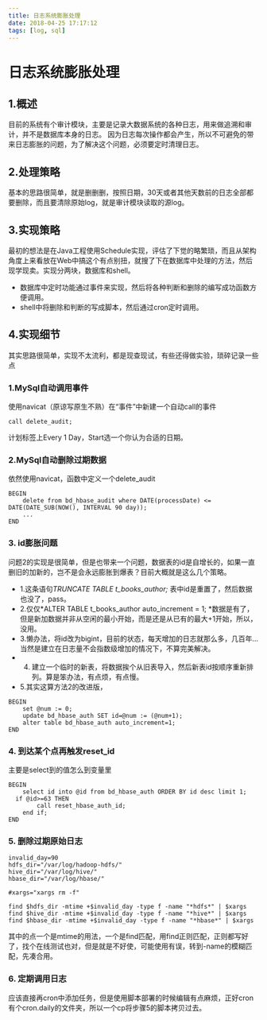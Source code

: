 ```yaml
---
title: 日志系统膨胀处理
date: 2018-04-25 17:17:12
tags: [log, sql]
---
```

# 日志系统膨胀处理

## 1.概述
目前的系统有个审计模块，主要是记录大数据系统的各种日志，用来做追溯和审计，并不是数据库本身的日志。
因为日志每次操作都会产生，所以不可避免的带来日志膨胀的问题，为了解决这个问题，必须要定时清理日志。
## 2.处理策略
基本的思路很简单，就是删删删，按照日期，30天或者其他天数前的日志全部都要删除，而且要清除原始log，就是审计模块读取的源log。
## 3.实现策略
最初的想法是在Java工程使用Schedule实现，评估了下觉的略繁琐，而且从架构角度上来看放在Web中搞这个有点别扭，就搜了下在数据库中处理的方法，然后现学现卖。实现分两块，数据库和shell。
* 数据库中定时功能通过事件来实现，然后将各种判断和删除的编写成功函数方便调用。
* shell中将删除和判断的写成脚本，然后通过cron定时调用。

## 4.实现细节
其实思路很简单，实现不太流利，都是现查现试，有些还得做实验，琐碎记录一些点
### 1.MySql自动调用事件
使用navicat（原谅写原生不熟）在“事件”中新建一个自动call的事件
```
call delete_audit;
```
计划标签上Every 1 Day，Start选一个你认为合适的日期。
### 2.MySql自动删除过期数据
依然使用navicat，函数中定义一个delete_audit
```
BEGIN
	delete from bd_hbase_audit where DATE(processDate) <= DATE(DATE_SUB(NOW(), INTERVAL 90 day));
	...
END		
```
### 3. id膨胀问题
问题2的实现是很简单，但是也带来一个问题，数据表的id是自增长的，如果一直删旧的加新的，岂不是会永远膨胀到爆表？目前大概就是这么几个策略。
* 1.这条语句*TRUNCATE TABLE t_books_author;* 表中id是重置了，然后数据也没了，pass。
* 2.仅仅*ALTER TABLE t_books_author auto_increment = 1; *数据是有了，但是新加数据并非从空闲的最小开始，而是还是从已有的最大+1开始，所以，没用。
* 3.懒办法，将id改为bigint，目前的状态，每天增加的日志就那么多，几百年...当然是建立在日志量不会指数级增加的情况下，不算完美解决。
* 4. 建立一个临时的新表，将数据挨个从旧表导入，然后新表id按顺序重新排列。算是笨办法，有点烦，有点慢。
* 5.其实这算方法2的改进版，
```
BEGIN
	set @num := 0;
	update bd_hbase_auth SET id=@num := (@num+1);
	alter table bd_hbase_auth auto_increment=1;
END
```
### 4. 到达某个点再触发reset_id
主要是select到的值怎么到变量里
```
BEGIN
	select id into @id from bd_hbase_auth ORDER BY id desc limit 1;
  if @id>=63 THEN
		call reset_hbase_auth_id;
	end if;
END
```

### 5. 删除过期原始日志
```
invalid_day=90
hdfs_dir="/var/log/hadoop-hdfs/"
hive_dir="/var/log/hive/"
hbase_dir="/var/log/hbase/"

#xargs="xargs rm -f"

find $hdfs_dir -mtime +$invalid_day -type f -name "*hdfs*" | $xargs
find $hive_dir -mtime +$invalid_day -type f -name "*hive*" | $xargs
find $hbase_dir -mtime +$invalid_day -type f -name "*hbase*" | $xargs
```
其中的点一个是mtime的用法，一个是find匹配，用find正则匹配，正则都写好了，找个在线测试也对，但是就是不好使，可能使用有误，转到-name的模糊匹配，先凑合用。

### 6. 定期调用日志
应该直接再cron中添加任务，但是使用脚本部署的时候编辑有点麻烦，正好cron有个cron.daily的文件夹，所以一个cp将步骤5的脚本拷贝过去。
